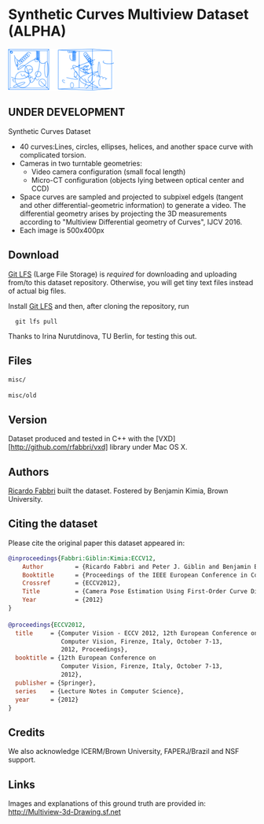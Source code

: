 # Synthetic Curves Multiview Dataset (ALPHA)
<img src="synthcurves-dataset-snapshot.png" width="215" height="84" />


## UNDER DEVELOPMENT

Synthetic Curves Dataset

- 40 curves:Lines, circles, ellipses, helices, and another space curve with complicated torsion.
- Cameras in two turntable geometries:
  - Video camera configuration (small focal length)
  - Micro-CT configuration (objects lying between optical center and CCD)
- Space curves are sampled and projected to subpixel edgels (tangent and other differential-geometric information) to generate a video. The differential geometry arises by projecting the 3D measurements according to "Multiview Differential geometry of Curves", IJCV 2016.
- Each image is 500x400px


## Download
[Git LFS](https://git-lfs.github.com) (Large File Storage) is *required* for
downloading and uploading from/to this dataset repository.  Otherwise, you will
get tiny text files instead of actual big files.

Install [Git LFS](https://git-lfs.github.com) and then, after cloning the
repository, run
```
  git lfs pull
```
Thanks to Irina Nurutdinova, TU Berlin, for testing this out.

## Files

```
misc/

misc/old
```

## Version

Dataset produced and tested in C++ with the [VXD][http://github.com/rfabbri/vxd] library
under Mac OS X.

## Authors

[Ricardo Fabbri](http://rfabbri.github.io) built the dataset.
Fostered by Benjamin Kimia, Brown University.

## Citing the dataset

Please cite the original paper this dataset appeared in:

```bibtex
@inproceedings{Fabbri:Giblin:Kimia:ECCV12,
    Author         = {Ricardo Fabbri and Peter J. Giblin and Benjamin B. Kimia},
    Booktitle      = {Proceedings of the IEEE European Conference in Computer Vision},
    Crossref       = {ECCV2012},
    Title          = {Camera Pose Estimation Using First-Order Curve Differential Geometry},
    Year           = {2012}
}

@proceedings{ECCV2012,
  title     = {Computer Vision - ECCV 2012, 12th European Conference on
               Computer Vision, Firenze, Italy, October 7-13,
               2012, Proceedings},
  booktitle = {12th European Conference on
               Computer Vision, Firenze, Italy, October 7-13,
               2012},
  publisher = {Springer},
  series    = {Lecture Notes in Computer Science},
  year      = {2012}
}

```

## Credits

We also acknowledge ICERM/Brown University, FAPERJ/Brazil and NSF support.

## Links

Images and explanations of this ground truth are provided in:
http://Multiview-3d-Drawing.sf.net

